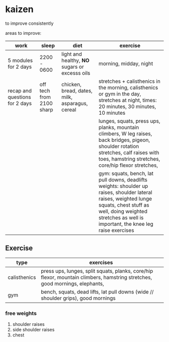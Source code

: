 # kaizen
to improve consistently

areas to improve:

| work | sleep  | diet | exercise|
|---------------- | --------------- | --------------- | --------------- |
| 5 modules for 2 days | 2200 - 0600 | light and healthy, **NO** sugars or excesss oils| morning, midday, night|
| recap and questions for 2 days| off tech from 2100 sharp | chicken, bread, dates, milk, asparagus, cereal| stretches + calisthenics in the morning, calisthenics or gym in the day, stretches at night, times: 20 minutes, 30 minutes, 10 minutes|
||||lunges, squats, press ups, planks, mountain climbers, W leg raises, back bridges, pigeon, shoulder rotation stretches, calf raises with toes, hamstring stretches, core/hip flexor stretches,
||||gym: squats, bench, lat pull downs, deadlifts weights: shoulder up raises, shoulder lateral raises, weighted lunge squats, chest stuff as well, doing weighted stretches as well is important, the knee leg raise exercises


Exercise 
-
| type   | exercises|
|--------------- | --------------- |
| calisthenics | press ups, lunges, split squats, planks, core/hip flexor, mountain climbers, hamstring stretches, good mornings, elephants, |
| gym | bench, squats, dead lifts, lat pull downs (wide // shoulder grips), good mornings|

### free weights
1. shoulder raises
1. side shoulder raises
1. chest
